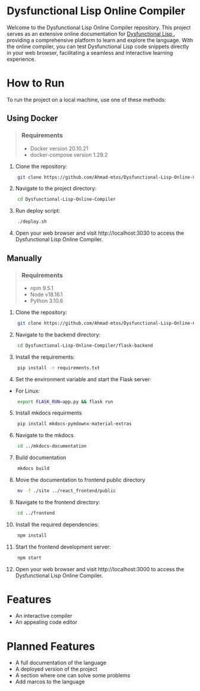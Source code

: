 # Dysfunctional Lisp Online Compiler

Welcome to the Dysfunctional Lisp Online Compiler repository. This project serves as an extensive online documentation for <a href="https://github.com/thecarrot123/Compiler"> Dysfunctional Lisp </a>, providing a comprehensive platform to learn and explore the language. With the online compiler, you can test Dysfunctional Lisp code snippets directly in your web browser, facilitating a seamless and interactive learning experience.

# How to Run

To run the project on a local machine, use one of these methods:

## Using Docker

> ### Requirements
> 
> - Docker version 20.10.21
> - docker-compose version 1.29.2

1. Clone the repository:

```bash
    git clone https://github.com/Ahmad-mtos/Dysfunctional-Lisp-Online-Compiler.git
```

2. Navigate to the project directory:

```bash
    cd Dysfunctional-Lisp-Online-Compiler
```

3. Run deploy script:

```bash
    ./deploy.sh
```

4. Open your web browser and visit http://localhost:3030 to access the Dysfunctional Lisp Online Compiler.

## Manually

> ### Requirements
>
> - npm 9.5.1
> - Node v18.16.1
> - Python 3.10.6

1. Clone the repository:

```bash
    git clone https://github.com/Ahmad-mtos/Dysfunctional-Lisp-Online-Compiler.git
```

2. Navigate to the backend directory:

```bash
    cd Dysfunctional-Lisp-Online-Compiler/flask-backend
```

3. Install the requirements:

```bash
    pip install -r requirements.txt
```

4. Set the environment variable and start the Flask server: 
 - For Linux:

```bash
    export FLASK_RUN=app.py && flask run
```

5. Install mkdocs requirments

```bash
    pip install mkdocs-pymdownx-material-extras
```

6. Navigate to the mkdocs

```bash
    cd ../mkdocs-documentation
```

7. Build documentation

```bash
    mkdocs build
```

8. Move the documentation to frontend public directory

```bash
    mv -f ./site ../react_frontend/public
```

9. Navigate to the frontend directory:

```bash
    cd ../frontend
```

10. Install the required dependencies:

```bash
    npm install
```

11. Start the frontend development server:

```bash
    npm start
```

12. Open your web browser and visit http://localhost:3000 to access the Dysfunctional Lisp Online Compiler.

# Features

- An interactive compiler
- An appealing code editor

# Planned Features

- A full documentation of the language
- A deployed version of the project
- A section where one can solve some problems 
- Add marcos to the language
